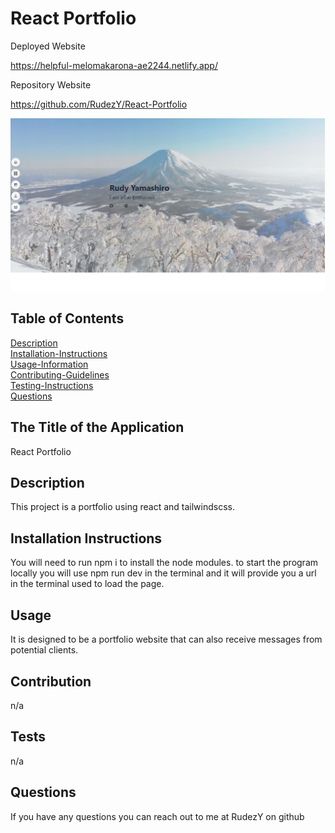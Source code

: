 # React Portfolio



Deployed Website 

https://helpful-melomakarona-ae2244.netlify.app/

Repository Website

https://github.com/RudezY/React-Portfolio

![HW16 Screenshot](./Assets/portfolioss.jpg)
## Table of Contents 
  [Description](#description)<br />
  [Installation-Instructions](#installation-instructions)<br />
  [Usage-Information](#usage)<br />
  [Contributing-Guidelines](#contribution)<br />
  [Testing-Instructions](#tests)<br />
  [Questions](#questions)


  ## The Title of the Application
React Portfolio

## Description
This project is a portfolio using react and tailwindscss. 
 ## Installation Instructions
You will need to run npm i to install the node modules. to start the program locally you will use npm run dev in the terminal and it will provide you a url in the terminal used to load the page.
## Usage
It is designed to be a portfolio website that can also receive messages from potential clients.

 ## Contribution
 n/a

 ## Tests
 n/a

## Questions
If you have any questions you can reach out to me at RudezY on github

